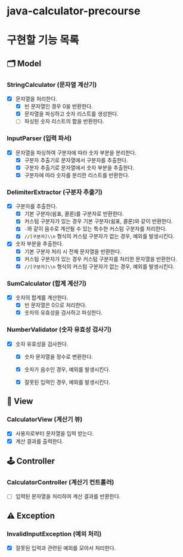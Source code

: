 # java-calculator-precourse

# 구현할 기능 목록

## 🗂️ Model

### StringCalculator (문자열 계산기)

- [x]  문자열을 처리한다.
    - [x]  빈 문자열인 경우 0을 반환한다.
    - [x]  문자열을 파싱하고 숫자 리스트를 생성한다.
    - [ ]  파싱된 숫자 리스트의 합을 반환한다.

### InputParser (입력 파서)

- [x]  문자열을 파싱하여 구분자에 따라 숫자 부분을 분리한다.
    - [x]  구분자 추출기로 문자열에서 구분자를 추출한다.
    - [x]  구분자 추출기로 문자열에서 숫자 부분을 추출한다.
    - [x]  구분자에 따라 숫자를 분리한 리스트를 반환한다.

### DelimiterExtractor (구분자 추출기)

- [x]  구분자를 추출한다.
    - [x]  기본 구분자(쉼표, 콜론)를 구분자로 반환한다.
    - [x]  커스텀 구분자가 있는 경우 기본 구분자(쉼표, 콜론)와 같이 반환한다.
    - [x]  `-`와 같이 음수로 계산될 수 있는 특수한 커스텀 구분자를 처리한다.
    - [x]  `//[구분자]\\n` 형식의 커스텀 구분자가 없는 경우, 예외를 발생시킨다.
- [x]  숫자 부분을 추출한다.
    - [x]  기본 구분자 처리 시 전체 문자열을 반환한다.
    - [x]  커스텀 구분자가 있는 경우 커스텀 구분자를 처리한 문자열을 반환한다.
    - [x]  `//[구분자]\\n` 형식의 커스텀 구분자가 없는 경우, 예외를 발생시킨다.

### SumCalculator (합계 계산기)

- [x]  숫자의 합계를 계산한다.
    - [x]  빈 문자열은 0으로 처리한다.
    - [x]  숫자의 유효성을 검사하고 파싱한다.

### NumberValidator (숫자 유효성 검사기)

- [x]  숫자 유효성을 검사한다.
    - [x]  숫자 문자열을 정수로 변환한다.
    - [x]  숫자가 음수인 경우, 예외를 발생시킨다.
    - [x]  잘못된 입력인 경우, 예외를 발생시킨다.


## 👀 View

### CalculatorView (계산기 뷰)

- [x]  사용자로부터 문자열을 입력 받는다.
- [x]  계산 결과를 출력한다.

## 🕹️ Controller

### CalculatorController (계산기 컨트롤러)

- [ ]  입력된 문자열을 처리하여 계산 결과를 반환한다.

## ⚠️ Exception

### InvalidInputException (예외 처리)

- [x]  잘못된 입력과 관련된 예외를 모아서 처리한다. 
